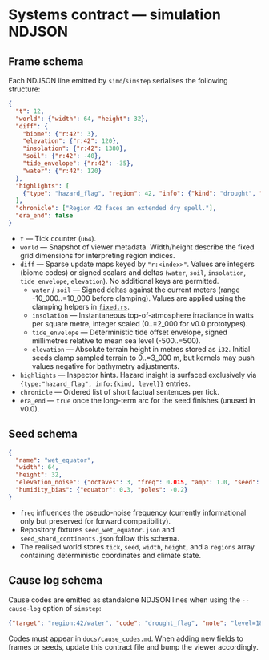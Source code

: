 # Systems contract — simulation NDJSON

## Frame schema

Each NDJSON line emitted by `simd`/`simstep` serialises the following structure:

```json
{
  "t": 12,
  "world": {"width": 64, "height": 32},
  "diff": {
    "biome": {"r:42": 3},
    "elevation": {"r:42": 120},
    "insolation": {"r:42": 1380},
    "soil": {"r:42": -40},
    "tide_envelope": {"r:42": -35},
    "water": {"r:42": 120}
  },
  "highlights": [
    {"type": "hazard_flag", "region": 42, "info": {"kind": "drought", "level": 0.43}}
  ],
  "chronicle": ["Region 42 faces an extended dry spell."],
  "era_end": false
}
```

* `t` — Tick counter (`u64`).
* `world` — Snapshot of viewer metadata. Width/height describe the fixed grid dimensions for interpreting region indices.
* `diff` — Sparse update maps keyed by `"r:<index>"`. Values are integers (biome codes) or signed scalars and deltas (`water`, `soil`, `insolation`, `tide_envelope`, `elevation`). No additional keys are permitted.
  * `water` / `soil` — Signed deltas against the current meters (range -10_000..=10_000 before clamping). Values are applied using the clamping helpers in [`fixed.rs`](../crates/sim_core/src/fixed.rs).
  * `insolation` — Instantaneous top-of-atmosphere irradiance in watts per square metre, integer scaled (0..=2_000 for v0.0 prototypes).
  * `tide_envelope` — Deterministic tide offset envelope, signed millimetres relative to mean sea level (-500..=500).
  * `elevation` — Absolute terrain height in metres stored as `i32`. Initial seeds clamp sampled terrain to 0..=3_000 m, but kernels may push values negative for bathymetry adjustments.
* `highlights` — Inspector hints. Hazard insight is surfaced exclusively via `{type:"hazard_flag", info:{kind, level}}` entries.
* `chronicle` — Ordered list of short factual sentences per tick.
* `era_end` — `true` once the long-term arc for the seed finishes (unused in v0.0).

## Seed schema

```json
{
  "name": "wet_equator",
  "width": 64,
  "height": 32,
  "elevation_noise": {"octaves": 3, "freq": 0.015, "amp": 1.0, "seed": 123},
  "humidity_bias": {"equator": 0.3, "poles": -0.2}
}
```

* `freq` influences the pseudo-noise frequency (currently informational only but preserved for forward compatibility).
* Repository fixtures `seed_wet_equator.json` and `seed_shard_continents.json` follow this schema.
* The realised world stores `tick`, `seed`, `width`, `height`, and a `regions` array containing deterministic coordinates and climate state.

## Cause log schema

Cause codes are emitted as standalone NDJSON lines when using the `--cause-log` option of `simstep`:

```json
{"target": "region:42/water", "code": "drought_flag", "note": "level=1800"}
```

Codes must appear in [`docs/cause_codes.md`](cause_codes.md). When adding new fields to frames or seeds, update this contract file and bump the viewer accordingly.
